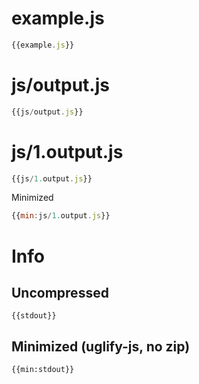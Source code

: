 # example.js

``` javascript
{{example.js}}
```


# js/output.js

``` javascript
{{js/output.js}}
```

# js/1.output.js

``` javascript
{{js/1.output.js}}
```

Minimized

``` javascript
{{min:js/1.output.js}}
```

# Info

## Uncompressed

```
{{stdout}}
```

## Minimized (uglify-js, no zip)

```
{{min:stdout}}
```

